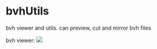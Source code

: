 # bvhUtils
bvh viewer and utils.
can preview, cut and mirror bvh files

bvh viewer:
<img src="https://github.com/user-attachments/assets/d72cf7dd-bc01-400e-8dec-a5034de545c7">

